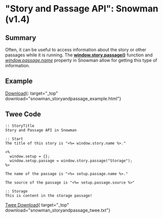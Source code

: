 # "Story and Passage API": Snowman (v1.4)

## Summary

Often, it can be useful to access information about the story or other passages while it is running. The [**window.story.passage()**](https://videlais.github.io/snowman/1/window_story/functions/passage.html) function and *[window.passage.name](https://videlais.github.io/snowman/1/window_passage/properties/name.html)* property in Snowman allow for getting this type of information.

## Example

[Download](snowman_storyandpassage_example.html){: target="_top" download="snowman_storyandpassage_example.html"}

## Twee Code

```twee
:: StoryTitle
Story and Passage API in Snowman

:: Start
The title of this story is "<%= window.story.name %>."

<%
  window.setup = {};
  window.setup.passage = window.story.passage("Storage");
%>

The name of the passage is "<%= setup.passage.name %>."

The source of the passage is "<%= setup.passage.source %>"

:: Storage
This is content in the storage passage!

```

[Twee Download](snowman_storyandpassage_twee.txt){ target="_top" download="snowman_storyandpassage_twee.txt"}
